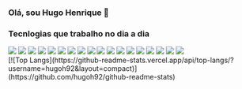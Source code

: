 ### Olá, sou Hugo Henrique 👋


### Tecnlogias que trabalho no dia a dia
<div style="display: inline_block">
  <img align="center alt="angular" src="https://img.shields.io/badge/Angular-DD0031?style=for-the-badge&logo=angular&logoColor=white"/>
  <img align="center alt="html5" src="https://img.shields.io/badge/HTML5-E34F26?style=for-the-badge&logo=html5&logoColor=white"/>
  <img align="center alt="css" src="https://img.shields.io/badge/CSS3-1572B6?style=for-the-badge&logo=css3&logoColor=white"/>
  <img align="center alt="sass" src="https://img.shields.io/badge/Sass-CC6699?style=for-the-badge&logo=sass&logoColor=white"/>
  <img align="center alt="typescript" src="https://img.shields.io/badge/TypeScript-007ACC?style=for-the-badge&logo=typescript&logoColor=white"/>
  <img align="center alt="javascript" src="https://img.shields.io/badge/JavaScript-F7DF1E?style=for-the-badge&logo=javascript&logoColor=black"/>
  <img align="center alt="bootstrap" src="https://img.shields.io/badge/Bootstrap-563D7C?style=for-the-badge&logo=bootstrap&logoColor=white"/>
  <img align="center alt="jasmine" src="https://img.shields.io/badge/Jest-323330?style=for-the-badge&logo=Jest&logoColor=white"/>
  <img align="center alt="figma" src="https://img.shields.io/badge/Figma-F24E1E?style=for-the-badge&logo=figma&logoColor=white"/>
  <img align="center alt="node" src="https://img.shields.io/badge/Node.js-43853D?style=for-the-badge&logo=node.js&logoColor=white"/>
  <img align="center alt="powershell" src="https://img.shields.io/badge/powershell-5391FE?style=for-the-badge&logo=powershell&logoColor=white"/>
  <img align="center alt="heroku" src="https://img.shields.io/badge/Heroku-430098?style=for-the-badge&logo=heroku&logoColor=white"/>
  <img align="center alt="google" src="https://img.shields.io/badge/Google_Cloud-4285F4?style=for-the-badge&logo=google-cloud&logoColor=white"/>
  <img align="center alt="R" src="https://img.shields.io/badge/R-276DC3?style=for-the-badge&logo=r&logoColor=white"/>
  <img align="center alt="py" src="https://img.shields.io/badge/Python-3776AB?style=for-the-badge&logo=python&logoColor=white"/>
  <img align="center alt="sql" src="https://img.shields.io/badge/PostgreSQL-316192?style=for-the-badge&logo=postgresql&logoColor=white"/>
  <img align="center alt="github" src="https://img.shields.io/badge/GitHub-100000?style=for-the-badge&logo=github&logoColor=white"/>
  <img align="center alt="git" src="https://img.shields.io/badge/GIT-E44C30?style=for-the-badge&logo=git&logoColor=white"/>

</div>
[![Top Langs](https://github-readme-stats.vercel.app/api/top-langs/?username=hugoh92&layout=compact)](https://github.com/hugoh92/github-readme-stats)
<!--
**hugoh92/hugoh92** is a ✨ _special_ ✨ repository because its `README.md` (this file) appears on your GitHub profile.

Here are some ideas to get you started:

- 🔭 I’m currently working on ...
- 🌱 I’m currently learning ...
- 👯 I’m looking to collaborate on ...
- 🤔 I’m looking for help with ...
- 💬 Ask me about ...
- 📫 How to reach me: ...
- 😄 Pronouns: ...
- ⚡ Fun fact: ...
-->
